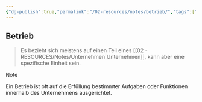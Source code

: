 ```yaml
---
{"dg-publish":true,"permalink":"/02-resources/notes/betrieb/","tags":["bwl","#LF01"],"noteIcon":"","updated":"2024-06-17T09:14:54.087+02:00"}
---
```


## Betrieb 
> Es bezieht sich meistens auf einen Teil eines [[02 - RESOURCES/Notes/Unternehmen\|Unternehmen]], kann aber eine spezifische Einheit sein.


> [!note] 
> Ein Betrieb ist oft auf die Erfüllung bestimmter Aufgaben oder Funktionen innerhalb des Unternehmens ausgerichtet.
